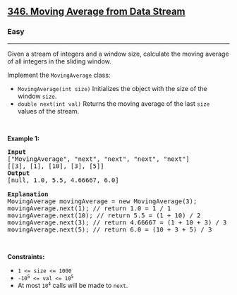 <h2><a href="https://leetcode.com/problems/moving-average-from-data-stream/">346. Moving Average from Data Stream</a></h2><h3>Easy</h3><hr><div><p>Given a stream of integers and a window size, calculate the moving average of all integers in the sliding window.</p>

<p>Implement the&nbsp;<code>MovingAverage</code> class:</p>

<ul>
	<li><code>MovingAverage(int size)</code> Initializes&nbsp;the object with the size of the window <code>size</code>.</li>
	<li><code>double next(int val)</code> Returns the moving average of the last <code>size</code> values of the stream.</li>
</ul>

<p>&nbsp;</p>
<p><strong class="example">Example 1:</strong></p>

<pre><strong>Input</strong>
["MovingAverage", "next", "next", "next", "next"]
[[3], [1], [10], [3], [5]]
<strong>Output</strong>
[null, 1.0, 5.5, 4.66667, 6.0]

<strong>Explanation</strong>
MovingAverage movingAverage = new MovingAverage(3);
movingAverage.next(1); // return 1.0 = 1 / 1
movingAverage.next(10); // return 5.5 = (1 + 10) / 2
movingAverage.next(3); // return 4.66667 = (1 + 10 + 3) / 3
movingAverage.next(5); // return 6.0 = (10 + 3 + 5) / 3
</pre>

<p>&nbsp;</p>
<p><strong>Constraints:</strong></p>

<ul>
	<li><code>1 &lt;= size &lt;= 1000</code></li>
	<li><code>-10<sup>5</sup> &lt;= val &lt;= 10<sup>5</sup></code></li>
	<li>At most <code>10<sup>4</sup></code> calls will be made to <code>next</code>.</li>
</ul>
</div>